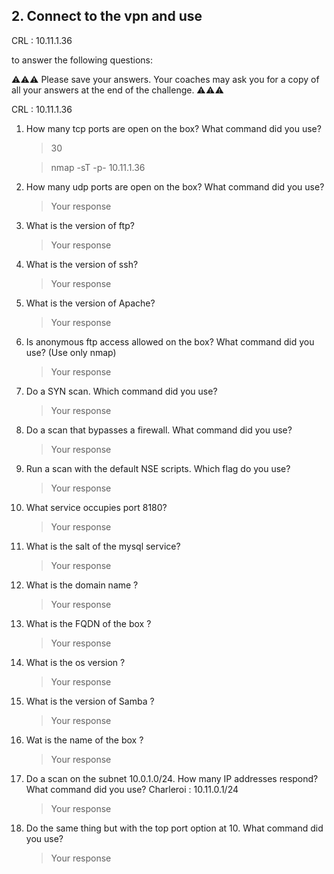 ## 2. Connect to the vpn and use
CRL : 10.11.1.36

 to answer the following questions:

⚠️⚠️⚠️ Please save your answers. Your coaches may ask you for a copy of all your answers at the end of the challenge. ⚠️⚠️⚠️

CRL : 10.11.1.36  


1. How many tcp ports are open on the box? What command did you use?
    > 30
    
    > nmap -sT -p- 10.11.1.36
    
1. How many udp ports are open on the box? What command did you use?
    > Your response

1. What is the version of ftp?
    > Your response 

1. What is the version of ssh?
    > Your response 

1. What is the version of Apache?
    > Your response 

1. Is anonymous ftp access allowed on the box? What command did you use? (Use only nmap)
    > Your response 

1. Do a SYN scan. Which command did you use?
    > Your response 

1. Do a scan that bypasses a firewall. What command did you use?
    > Your response 

1. Run a scan with the default NSE scripts. Which flag do you use?
    > Your response 

1. What service occupies port 8180?
    > Your response  

1. What is the salt of the mysql service?
    > Your response 

1. What is the domain name ?
    > Your response 

1. What is the FQDN of the box ? 
    > Your response 

1. What is the os version ? 
    > Your response 

1. What is the version of Samba ?
    > Your response 

1. Wat is the name of the box ?
    > Your response 

1. Do a scan on the subnet 10.0.1.0/24. How many IP addresses respond?  What command did you use?
   Charleroi : 10.11.0.1/24
    > Your response 

1. Do the same thing but with the top port option at 10. What command did you use?
    > Your response 



